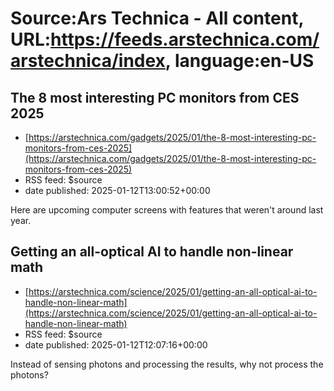# Source:Ars Technica - All content, URL:https://feeds.arstechnica.com/arstechnica/index, language:en-US

## The 8 most interesting PC monitors from CES 2025
 - [https://arstechnica.com/gadgets/2025/01/the-8-most-interesting-pc-monitors-from-ces-2025](https://arstechnica.com/gadgets/2025/01/the-8-most-interesting-pc-monitors-from-ces-2025)
 - RSS feed: $source
 - date published: 2025-01-12T13:00:52+00:00

Here are upcoming computer screens with features that weren't around last year.

## Getting an all-optical AI to handle non-linear math
 - [https://arstechnica.com/science/2025/01/getting-an-all-optical-ai-to-handle-non-linear-math](https://arstechnica.com/science/2025/01/getting-an-all-optical-ai-to-handle-non-linear-math)
 - RSS feed: $source
 - date published: 2025-01-12T12:07:16+00:00

Instead of sensing photons and processing the results, why not process the photons?

